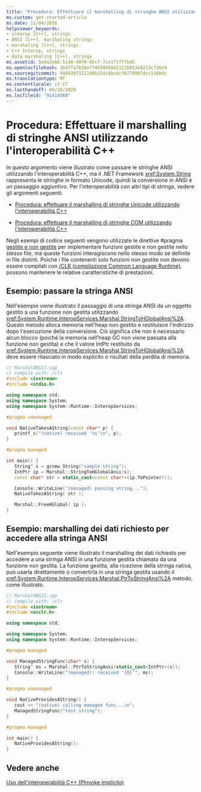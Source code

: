 ```yaml
---
title: "Procedura: Effettuare il marshalling di stringhe ANSI utilizzando l'interoperabilità C++"
ms.custom: get-started-article
ms.date: 11/04/2016
helpviewer_keywords:
- interop [C++], strings
- ANSI [C++], marshaling strings
- marshaling [C++], strings
- C++ Interop, strings
- data marshaling [C++], strings
ms.assetid: 5eda2eb6-5140-40f0-82cf-7ce171fffb45
ms.openlocfilehash: 3bdffa761bef74b9956842122b913e8213c736e9
ms.sourcegitcommit: 94893973211d0b254c8bcdcf0779997dcc136b0c
ms.translationtype: MT
ms.contentlocale: it-IT
ms.lasthandoff: 09/28/2020
ms.locfileid: "91414568"
---
```

# <a name="how-to-marshal-ansi-strings-using-c-interop"></a>Procedura: Effettuare il marshalling di stringhe ANSI utilizzando l'interoperabilità C++

In questo argomento viene illustrato come passare le stringhe ANSI utilizzando l'interoperabilità C++, ma il .NET Framework <xref:System.String> rappresenta le stringhe in formato Unicode, quindi la conversione in ANSI è un passaggio aggiuntivo. Per l'interoperabilità con altri tipi di stringa, vedere gli argomenti seguenti:

- [Procedura: effettuare il marshalling di stringhe Unicode utilizzando l'interoperabilità C++](../dotnet/how-to-marshal-unicode-strings-using-cpp-interop.md)

- [Procedura: effettuare il marshalling di stringhe COM utilizzando l'interoperabilità C++](../dotnet/how-to-marshal-com-strings-using-cpp-interop.md)

Negli esempi di codice seguenti vengono utilizzate le direttive #pragma [gestite e non gestite](../preprocessor/managed-unmanaged.md) per implementare funzioni gestite e non gestite nello stesso file, ma queste funzioni interagiscono nello stesso modo se definite in file distinti. Poiché i file contenenti solo funzioni non gestite non devono essere compilati con [/CLR (compilazione Common Language Runtime)](../build/reference/clr-common-language-runtime-compilation.md), possono mantenere le relative caratteristiche di prestazioni.

## <a name="example-pass-ansi-string"></a>Esempio: passare la stringa ANSI

Nell'esempio viene illustrato il passaggio di una stringa ANSI da un oggetto gestito a una funzione non gestita utilizzando <xref:System.Runtime.InteropServices.Marshal.StringToHGlobalAnsi%2A> . Questo metodo alloca memoria nell'heap non gestito e restituisce l'indirizzo dopo l'esecuzione della conversione. Ciò significa che non è necessario alcun blocco (poiché la memoria nell'heap GC non viene passata alla funzione non gestita) e che il valore IntPtr restituito da <xref:System.Runtime.InteropServices.Marshal.StringToHGlobalAnsi%2A> deve essere rilasciato in modo esplicito o risultati della perdita di memoria.

```cpp
// MarshalANSI1.cpp
// compile with: /clr
#include <iostream>
#include <stdio.h>

using namespace std;
using namespace System;
using namespace System::Runtime::InteropServices;

#pragma unmanaged

void NativeTakesAString(const char* p) {
   printf_s("(native) received '%s'\n", p);
}

#pragma managed

int main() {
   String^ s = gcnew String("sample string");
   IntPtr ip = Marshal::StringToHGlobalAnsi(s);
   const char* str = static_cast<const char*>(ip.ToPointer());

   Console::WriteLine("(managed) passing string...");
   NativeTakesAString( str );

   Marshal::FreeHGlobal( ip );
}
```

## <a name="example-data-marshaling-required-to-access-ansi-string"></a>Esempio: marshalling dei dati richiesto per accedere alla stringa ANSI

Nell'esempio seguente viene illustrato il marshalling dei dati richiesto per accedere a una stringa ANSI in una funzione gestita chiamata da una funzione non gestita. La funzione gestita, alla ricezione della stringa nativa, può usarla direttamente o convertirla in una stringa gestita usando il <xref:System.Runtime.InteropServices.Marshal.PtrToStringAnsi%2A> metodo, come illustrato.

```cpp
// MarshalANSI2.cpp
// compile with: /clr
#include <iostream>
#include <vcclr.h>

using namespace std;

using namespace System;
using namespace System::Runtime::InteropServices;

#pragma managed

void ManagedStringFunc(char* s) {
   String^ ms = Marshal::PtrToStringAnsi(static_cast<IntPtr>(s));
   Console::WriteLine("(managed): received '{0}'", ms);
}

#pragma unmanaged

void NativeProvidesAString() {
   cout << "(native) calling managed func...\n";
   ManagedStringFunc("test string");
}

#pragma managed

int main() {
   NativeProvidesAString();
}
```

## <a name="see-also"></a>Vedere anche

[Uso dell'interoperabilità C++ (PInvoke implicito)](../dotnet/using-cpp-interop-implicit-pinvoke.md)
